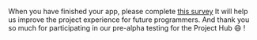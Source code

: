 When you have finished your app, please complete [this survey](https://forms.gle/9Lc8oNXN88R9RNLS6) It will help us improve the project experience for 
future programmers. And thank you so much for participating in our pre-alpha testing for the Project Hub :smile: !
